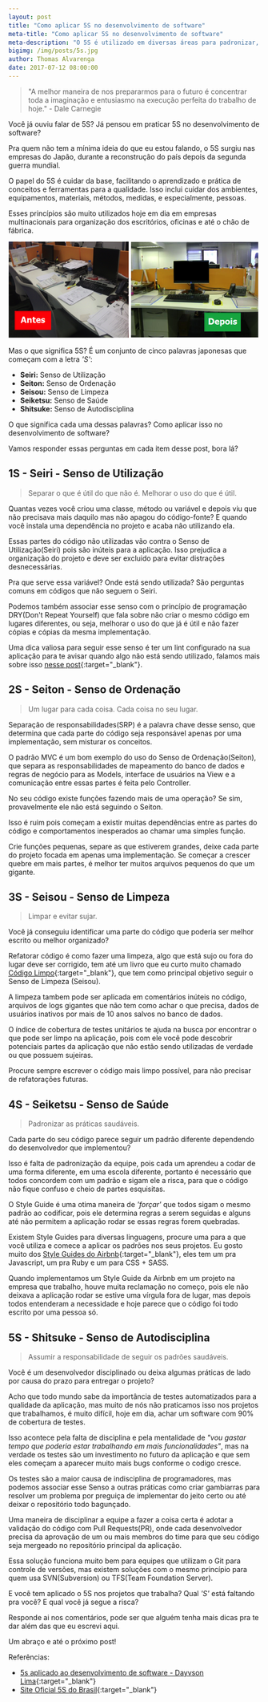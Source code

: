 ```yaml
---
layout: post
title: "Como aplicar 5S no desenvolvimento de software"
meta-title: "Como aplicar 5S no desenvolvimento de software"
meta-description: "O 5S é utilizado em diversas áreas para padronizar, organizar e aumentar a qualidade do trabalho, mas será que ele pode ser aplicado no desenvolvimento de software?"
bigimg: /img/posts/5s.jpg
author: Thomas Alvarenga
date: 2017-07-12 08:00:00
---
```


> "A melhor maneira de nos prepararmos para o futuro é concentrar toda a imaginação e entusiasmo na execução perfeita do trabalho de hoje." - Dale Carnegie

Você já ouviu falar de 5S? Já pensou em praticar 5S no desenvolvimento de software?

Pra quem não tem a mínima ideia do que eu estou falando, o 5S surgiu nas empresas do Japão, durante a reconstrução do país depois da segunda guerra mundial.

O papel do 5S é cuidar da base, facilitando o aprendizado e prática de conceitos e ferramentas para a qualidade. Isso inclui cuidar dos ambientes, equipamentos, materiais, métodos, medidas, e especialmente, pessoas.

Esses princípios são muito utilizados hoje em dia em empresas multinacionais para organização dos escritórios, oficinas e até o chão de fábrica.

![Antes e Depois do 5S](img/posts/5s-antes-depois.png)

Mas o que significa 5S? É um conjunto de cinco palavras japonesas que começam com a letra *'S'*:

* **Seiri:** Senso de Utilização
* **Seiton:** Senso de Ordenação
* **Seisou:** Senso de Limpeza
* **Seiketsu:** Senso de Saúde
* **Shitsuke:** Senso de Autodisciplina

O que significa cada uma dessas palavras? Como aplicar isso no desenvolvimento de software?

Vamos responder essas perguntas em cada item desse post, bora lá?

## 1S - Seiri - Senso de Utilização

> Separar o que é útil do que não é. Melhorar o uso do que é útil.

Quantas vezes você criou uma classe, método ou variável e depois viu que não precisava mais daquilo mas não apagou do código-fonte? E quando você instala uma dependência no projeto e acaba não utilizando ela.

Essas partes do código não utilizadas vão contra o Senso de Utilização(Seiri) pois são inúteis para a aplicação. Isso prejudica a organização do projeto e deve ser excluido para evitar distrações desnecessárias.

Pra que serve essa variável? Onde está sendo utilizada? São perguntas comuns em códigos que não seguem o Seiri.

Podemos também associar esse senso com o princípio de programação DRY(Don't Repeat Yourself) que fala sobre não criar o mesmo código em lugares diferentes, ou seja, melhorar o uso do que já é útil e não fazer cópias e cópias da mesma implementação.

Uma dica valiosa para seguir esse senso é ter um lint configurado na sua aplicação para te avisar quando algo não está sendo utilizado, falamos mais sobre isso [nesse post](http://mindsetboaspraticas.com.br/qualidade-de-software-5-dicas-para-nao-tornar-seu-sistema-legado){:target="_blank"}.

## 2S - Seiton - Senso de Ordenação

> Um lugar para cada coisa. Cada coisa no seu lugar.

Separação de responsabilidades(SRP) é a palavra chave desse senso, que determina que cada parte do código seja responsável apenas por uma implementação, sem misturar os conceitos.

O padrão MVC é um bom exemplo do uso do Senso de Ordenação(Seiton), que separa as responsabilidades de mapeamento do banco de dados e regras de negócio para as Models, interface de usuários na View e a comunicação entre essas partes é feita pelo Controller.

No seu código existe funções fazendo mais de uma operação? Se sim, provavelmente ele não está seguindo o Seiton.

Isso é ruim pois começam a existir muitas dependências entre as partes do código e comportamentos inesperados ao chamar uma simples função.

Crie funções pequenas, separe as que estiverem grandes, deixe cada parte do projeto focada em apenas uma implementação. Se começar a crescer quebre em mais partes, é melhor ter muitos arquivos pequenos do que um gigante.

## 3S - Seisou - Senso de Limpeza

> Limpar e evitar sujar.

Você já conseguiu identificar uma parte do código que poderia ser melhor escrito ou melhor organizado?

Refatorar código é como fazer uma limpeza, algo que está sujo ou fora do lugar deve ser corrigido, tem até um livro que eu curto muito chamado [Código Limpo](https://www.amazon.com.br/C%C3%B3digo-Limpo-Habilidades-Pr%C3%A1ticas-Software/dp/8576082675){:target="_blank"}, que tem como principal objetivo seguir o Senso de Limpeza (Seisou).

A limpeza tambem pode ser aplicada em comentários inúteis no código, arquivos de logs gigantes que não tem como achar o que precisa, dados de usuários inativos por mais de 10 anos salvos no banco de dados.

O índice de cobertura de testes unitários te ajuda na busca por encontrar o que pode ser limpo na aplicação, pois com ele você pode descobrir potenciais partes da aplicação que não estão sendo utilizadas de verdade ou que possuem sujeiras.

Procure sempre escrever o código mais limpo possível, para não precisar de refatorações futuras.

## 4S - Seiketsu - Senso de Saúde

> Padronizar as práticas saudáveis.

Cada parte do seu código parece seguir um padrão diferente dependendo do desenvolvedor que implementou?

Isso é falta de padronização da equipe, pois cada um aprendeu a codar de uma forma diferente, em uma escola diferente, portanto é necessário que todos concordem com um padrão e sigam ele a risca, para que o código não fique confuso e cheio de partes esquisitas.

O Style Guide é uma otima maneira de *'forçar'* que todos sigam o mesmo padrão ao codificar, pois ele determina regras a serem seguidas e alguns até não permitem a aplicação rodar se essas regras forem quebradas.

Existem Style Guides para diversas linguagens, procure uma para a que você utiliza e comece a aplicar os padrões nos seus projetos. Eu gosto muito dos [Style Guides do Airbnb](http://airbnb.io/projects/styleguides/){:target="_blank"}, eles tem um pra Javascript, um pra Ruby e um para CSS + SASS.

Quando implementamos um Style Guide da Airbnb em um projeto na empresa que trabalho, houve muita reclamação no começo, pois ele não deixava a aplicação rodar se estive uma vírgula fora de lugar, mas depois todos entenderam a necessidade e hoje parece que o código foi todo escrito por uma pessoa só.

## 5S - Shitsuke - Senso de Autodisciplina

> Assumir a responsabilidade de seguir os padrões saudáveis.

Você é um desenvolvedor disciplinado ou deixa algumas práticas de lado por causa do prazo para entregar o projeto?

Acho que todo mundo sabe da importância de testes automatizados para a qualidade da aplicação, mas muito de nós não praticamos isso nos projetos que trabalhamos, é muito difícil, hoje em dia, achar um software com 90% de cobertura de testes.

Isso acontece pela falta de disciplina e pela mentalidade de *"vou gastar tempo que poderia estar trabalhando em mais funcionalidades"*, mas na verdade os testes são um investimento no futuro da aplicação e que sem eles começam a aparecer muito mais bugs conforme o codigo cresce.

Os testes são a maior causa de indisciplina de programadores, mas podemos associar esse Senso a outras práticas como criar gambiarras para resolver um problema por preguiça de implementar do jeito certo ou até deixar o repositório todo bagunçado.

Uma maneira de disciplinar a equipe a fazer a coisa certa é adotar a validação do código com Pull Requests(PR), onde cada desenvolvedor precisa da aprovação de um ou mais membros do time para que seu código seja mergeado no repositório principal da aplicação.

Essa solução funciona muito bem para equipes que utilizam o Git para controle de versões, mas existem soluções com o mesmo princípio para quem usa SVN(Subversion) ou TFS(Team Foundation Server).

E você tem aplicado o 5S nos projetos que trabalha? Qual *'S'* está faltando pra você? E qual você já segue a risca?

Responde ai nos comentários, pode ser que alguém tenha mais dicas pra te dar além das que eu escrevi aqui.

Um abraço e até o próximo post!

Referências:

- [5s aplicado ao desenvolvimento de software - Dayvson Lima](https://pt.slideshare.net/dayvsonlima1/5s-aplicado-ao-desenvolvimento-de-software){:target="_blank"}
- [Site Oficial 5S do Brasil](http://5s.com.br/){:target="_blank"}
